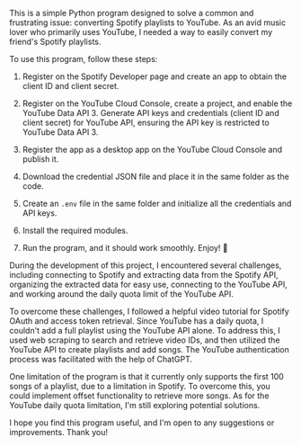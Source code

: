 This is a simple Python program designed to solve a common and frustrating issue: converting Spotify playlists to YouTube. As an avid music lover who primarily uses YouTube, I needed a way to easily convert my friend's Spotify playlists.

To use this program, follow these steps:

1. Register on the Spotify Developer page and create an app to obtain the client ID and client secret.
2. Register on the YouTube Cloud Console, create a project, and enable the YouTube Data API 3.
Generate API keys and credentials (client ID and client secret) for YouTube API, ensuring the API key is restricted to YouTube Data API 3.

3. Register the app as a desktop app on the YouTube Cloud Console and publish it.
4. Download the credential JSON file and place it in the same folder as the code.
5. Create an `.env` file in the same folder and initialize all the credentials and API keys.
6. Install the required modules.
7. Run the program, and it should work smoothly. Enjoy! 🥳

During the development of this project, I encountered several challenges, including connecting to Spotify and extracting data from the Spotify API, organizing the extracted data for easy use, connecting to the YouTube API, and working around the daily quota limit of the YouTube API.

To overcome these challenges, I followed a helpful video tutorial for Spotify OAuth and access token retrieval. Since YouTube has a daily quota, I couldn't add a full playlist using the YouTube API alone. To address this, I used web scraping to search and retrieve video IDs, and then utilized the YouTube API to create playlists and add songs. The YouTube authentication process was facilitated with the help of ChatGPT.

One limitation of the program is that it currently only supports the first 100 songs of a playlist, due to a limitation in Spotify. To overcome this, you could implement offset functionality to retrieve more songs. As for the YouTube daily quota limitation, I'm still exploring potential solutions.

I hope you find this program useful, and I'm open to any suggestions or improvements. Thank you!
